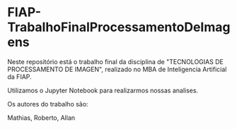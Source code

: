 # FIAP-TrabalhoFinalProcessamentoDeImagens

Neste repositório está o trabalho final da disciplina de "TECNOLOGIAS DE PROCESSAMENTO DE IMAGEN", realizado no MBA de Inteligencia Artificial da FIAP.

Utilizamos o Jupyter Notebook para realizarmos nossas analises.

Os autores do trabalho são:

Mathias, Roberto, Allan
